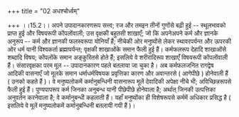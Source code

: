 +++
title = "02 अधश्चोर्ध्वम्"

+++
।।15.2।। अपने उपादानकारणरूप सत्त्व; रज और तमइन तीनों गुणोंसे बढ़ी हुई --
स्थूलभावको प्राप्त हुई और विषयरूपी कोंपलोंवाली; उस वृक्षकी बहुतसी
शाखाएँ; जो कि अपनेअपने कर्म और ज्ञानके अनुरूप -- कर्म और ज्ञानकी
फलस्वरूपा योनियाँ हैं; नीचेकी ओर मनुष्योंसे लेकर स्थावरपर्यन्त और ऊपरकी
ओर धर्म यानी विश्वकर्ता ब्रह्मापर्यन्त; वृक्षकी शाखाओंके समान फैली हुई
हैं। कर्मफलरूप देहादि शाखाओंसे शब्दादि विषय; कोंपलोंके समान अङ्कुरितसे
होते हैं; इसलिये वे शरीरादिरूप शाखाएँ विषयरूपी कोंपलोंवाली हैं।
संसारवृक्षका परम मूल -- उपादानकारण पहले बतलाया जा चुका है। अब कर्मफलजनित
रागद्वेष आदिकी वासनाएँ जो मूलके समान धर्माधर्मविषयक प्रवृत्तिका कारण और
अवान्तरसे ( आगेपीछे ) होनेवाली हैं ( उनको कहते हैं )। वे मनुष्यलोकमें
कर्मानुबन्धिनी वासनारूप मूलें देवादिकी अपेक्षा नीचे भी; अविच्छिन्नरूपसे
फैली हुई हैं। पुण्यपापरूप कर्म जिनका अनुबन्ध यानी पीछेपीछे होनेवाला है;
अर्थात् जिनकी उत्पत्तिका अनुवर्तन करनेवाला है; वे कर्मानुबन्धी कहलाती
हैं। यहाँ मनुष्योंका ही विशेषरूपसे कर्ममें अधिकार प्रसिद्ध है ( इसलिये
वे मूलें मनुष्यलोकमें कर्मानुबन्धिनी बतलायी गयी हैं )।
